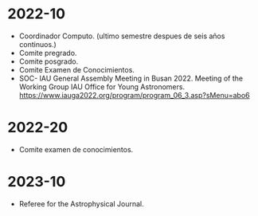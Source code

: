 2022-10
========
* Coordinador Computo. (ultimo semestre despues de seis años continuos.)
* Comite pregrado.
* Comite posgrado.
* Comite Examen de Conocimientos.
* SOC- IAU General Assembly Meeting in Busan 2022. Meeting of the Working Group IAU Office for Young Astronomers.
https://www.iauga2022.org/program/program_06_3.asp?sMenu=abo6

2022-20
=======
* Comite examen de conocimientos.

2023-10
========
  * Referee for the Astrophysical Journal.



